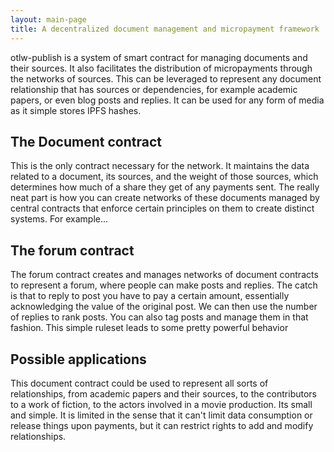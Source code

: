 ```yaml
---
layout: main-page
title: A decentralized document management and micropayment framework
---
```


otlw-publish is a system of smart contract for managing documents and their sources. It also facilitates the distribution of micropayments through the networks of sources. This can be leveraged to represent any document relationship that has sources or dependencies, for example academic papers, or even blog posts and replies. It can be used for any form of media as it simple stores IPFS hashes.

The Document contract
----------
This is the only contract necessary for the network. It maintains the data related to a document, its sources, and the weight of those sources, which determines how much of a share they get of any payments sent. The really neat part is how you can create networks of these documents managed by central contracts that enforce certain principles on them to create distinct systems. For example...

The forum contract
----
The forum contract creates and manages networks of document contracts to represent a forum, where people can make posts and replies. The catch is that to reply to post you have to pay a certain amount, essentially acknowledging the value of the original post. We can then use the number of replies to rank posts. You can also tag posts and manage them in that fashion. This simple ruleset leads to some pretty powerful behavior


Possible applications
-----
This document contract could be used to represent all sorts of relationships, from academic papers and their sources, to the contributors to a work of fiction, to the actors involved in a movie production. Its small and simple. It is limited in the sense that it can't limit data consumption or release things upon payments, but it can restrict rights to add and modify relationships.
